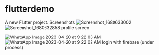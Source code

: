 # flutterdemo

A new Flutter project.
Screenshots
![Screenshot_1680633002](https://user-images.githubusercontent.com/129876292/229885258-2036d67d-9f02-443d-88de-d96d88d2bf7d.png)
![Screenshot_1680632858](https://user-images.githubusercontent.com/129876292/229885308-94d5a10a-3107-44fb-8de6-b521ad1434ce.png)
profile screen

![WhatsApp Image 2023-04-20 at 9 22 03 AM](https://user-images.githubusercontent.com/129876292/233428511-35f3b9c8-75a8-4380-9e54-5696d6594755.jpeg)
![WhatsApp Image 2023-04-20 at 9 22 02 AM](https://user-images.githubusercontent.com/129876292/233429166-a4705c70-25f8-4c5a-9246-26d20dc62e5d.jpeg)
 login with firebase (under process)
